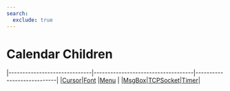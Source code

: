 ```yaml
---
search:
  exclude: true
---
```


<h1 class="heading"><span class="name">Calendar Children</span></h1>

|------------------------------|------------------------------------|----------------------------|
|[Cursor](../objects/cursor.md)|[Font](../objects/font.md)          |[Menu](../objects/menu.md)  |
|[MsgBox](../objects/msgbox.md)|[TCPSocket](../objects/tcpsocket.md)|[Timer](../objects/timer.md)|
